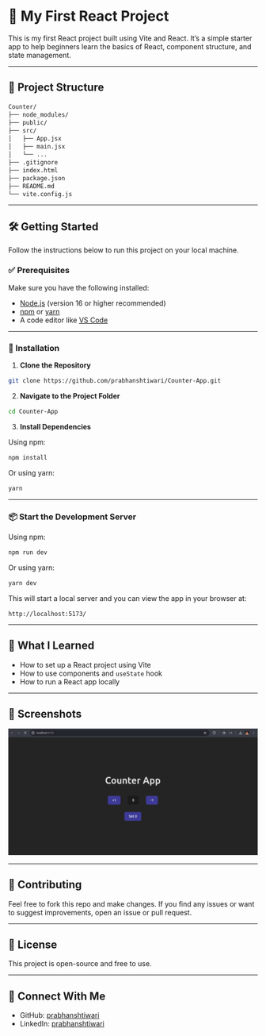 # 🚀 My First React Project

This is my first React project built using Vite and React. It’s a simple starter app to help beginners learn the basics of React, component structure, and state management.

---

## 📁 Project Structure

```
Counter/
├── node_modules/
├── public/
├── src/
│   ├── App.jsx
│   ├── main.jsx
│   └── ...
├── .gitignore
├── index.html
├── package.json
├── README.md
└── vite.config.js
```

---

## 🛠️ Getting Started

Follow the instructions below to run this project on your local machine.

### ✅ Prerequisites

Make sure you have the following installed:

- [Node.js](https://nodejs.org/) (version 16 or higher recommended)
- [npm](https://www.npmjs.com/) or [yarn](https://yarnpkg.com/)
- A code editor like [VS Code](https://code.visualstudio.com/)

---

### 🚀 Installation

1. **Clone the Repository**

```bash
git clone https://github.com/prabhanshtiwari/Counter-App.git
```

2. **Navigate to the Project Folder**

```bash
cd Counter-App
```

3. **Install Dependencies**

Using npm:

```bash
npm install
```

Or using yarn:

```bash
yarn
```

---

### 📦 Start the Development Server

Using npm:

```bash
npm run dev
```

Or using yarn:

```bash
yarn dev
```

This will start a local server and you can view the app in your browser at:

```
http://localhost:5173/
```

---

## 🧠 What I Learned

- How to set up a React project using Vite
- How to use components and `useState` hook
- How to run a React app locally

---

## 📸 Screenshots

![Screenshot of Project](./image.png)

---

## 🙌 Contributing

Feel free to fork this repo and make changes. If you find any issues or want to suggest improvements, open an issue or pull request.

---

## 📃 License

This project is open-source and free to use.

---

## 🔗 Connect With Me

- GitHub: [prabhanshtiwari](https://github.com/prabhanshtiwari)
- LinkedIn: [prabhanshtiwari](https://linkedin.com/in/prabhanshtiwari)